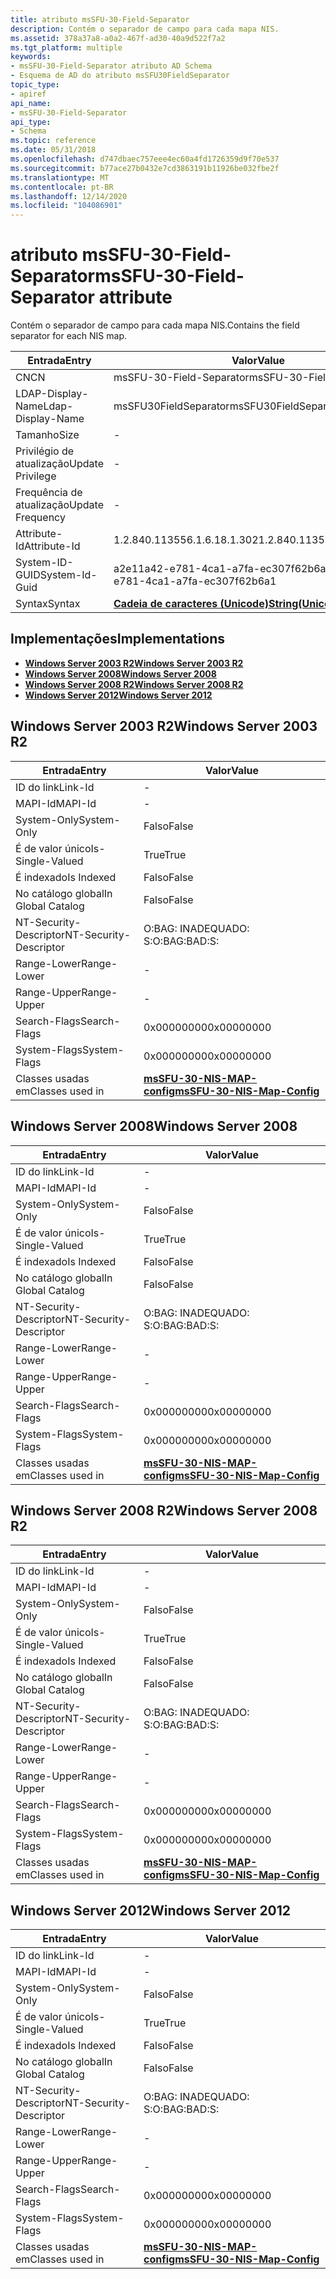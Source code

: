 ```yaml
---
title: atributo msSFU-30-Field-Separator
description: Contém o separador de campo para cada mapa NIS.
ms.assetid: 378a37a8-a0a2-467f-ad30-40a9d522f7a2
ms.tgt_platform: multiple
keywords:
- msSFU-30-Field-Separator atributo AD Schema
- Esquema de AD do atributo msSFU30FieldSeparator
topic_type:
- apiref
api_name:
- msSFU-30-Field-Separator
api_type:
- Schema
ms.topic: reference
ms.date: 05/31/2018
ms.openlocfilehash: d747dbaec757eee4ec60a4fd1726359d9f70e537
ms.sourcegitcommit: b77ace27b0432e7cd3863191b11926be032fbe2f
ms.translationtype: MT
ms.contentlocale: pt-BR
ms.lasthandoff: 12/14/2020
ms.locfileid: "104086901"
---
```

# <a name="mssfu-30-field-separator-attribute"></a><span data-ttu-id="ae0a0-105">atributo msSFU-30-Field-Separator</span><span class="sxs-lookup"><span data-stu-id="ae0a0-105">msSFU-30-Field-Separator attribute</span></span>

<span data-ttu-id="ae0a0-106">Contém o separador de campo para cada mapa NIS.</span><span class="sxs-lookup"><span data-stu-id="ae0a0-106">Contains the field separator for each NIS map.</span></span>



| <span data-ttu-id="ae0a0-107">Entrada</span><span class="sxs-lookup"><span data-stu-id="ae0a0-107">Entry</span></span> | <span data-ttu-id="ae0a0-108">Valor</span><span class="sxs-lookup"><span data-stu-id="ae0a0-108">Value</span></span> |
|-------------------|---------------------------------------------|
| <span data-ttu-id="ae0a0-109">CN</span><span class="sxs-lookup"><span data-stu-id="ae0a0-109">CN</span></span>                | <span data-ttu-id="ae0a0-110">msSFU-30-Field-Separator</span><span class="sxs-lookup"><span data-stu-id="ae0a0-110">msSFU-30-Field-Separator</span></span>                    |
| <span data-ttu-id="ae0a0-111">LDAP-Display-Name</span><span class="sxs-lookup"><span data-stu-id="ae0a0-111">Ldap-Display-Name</span></span> | <span data-ttu-id="ae0a0-112">msSFU30FieldSeparator</span><span class="sxs-lookup"><span data-stu-id="ae0a0-112">msSFU30FieldSeparator</span></span>                       |
| <span data-ttu-id="ae0a0-113">Tamanho</span><span class="sxs-lookup"><span data-stu-id="ae0a0-113">Size</span></span>              | \-                                          |
| <span data-ttu-id="ae0a0-114">Privilégio de atualização</span><span class="sxs-lookup"><span data-stu-id="ae0a0-114">Update Privilege</span></span>  | \-                                          |
| <span data-ttu-id="ae0a0-115">Frequência de atualização</span><span class="sxs-lookup"><span data-stu-id="ae0a0-115">Update Frequency</span></span>  | \-                                          |
| <span data-ttu-id="ae0a0-116">Attribute-Id</span><span class="sxs-lookup"><span data-stu-id="ae0a0-116">Attribute-Id</span></span>      | <span data-ttu-id="ae0a0-117">1.2.840.113556.1.6.18.1.302</span><span class="sxs-lookup"><span data-stu-id="ae0a0-117">1.2.840.113556.1.6.18.1.302</span></span>                 |
| <span data-ttu-id="ae0a0-118">System-ID-GUID</span><span class="sxs-lookup"><span data-stu-id="ae0a0-118">System-Id-Guid</span></span>    | <span data-ttu-id="ae0a0-119">a2e11a42-e781-4ca1-a7fa-ec307f62b6a1</span><span class="sxs-lookup"><span data-stu-id="ae0a0-119">a2e11a42-e781-4ca1-a7fa-ec307f62b6a1</span></span>        |
| <span data-ttu-id="ae0a0-120">Syntax</span><span class="sxs-lookup"><span data-stu-id="ae0a0-120">Syntax</span></span>            | [<span data-ttu-id="ae0a0-121">**Cadeia de caracteres (Unicode)**</span><span class="sxs-lookup"><span data-stu-id="ae0a0-121">**String(Unicode)**</span></span>](s-string-unicode.md) |



## <a name="implementations"></a><span data-ttu-id="ae0a0-122">Implementações</span><span class="sxs-lookup"><span data-stu-id="ae0a0-122">Implementations</span></span>

-   [<span data-ttu-id="ae0a0-123">**Windows Server 2003 R2**</span><span class="sxs-lookup"><span data-stu-id="ae0a0-123">**Windows Server 2003 R2**</span></span>](#windows-server-2003-r2)
-   [<span data-ttu-id="ae0a0-124">**Windows Server 2008**</span><span class="sxs-lookup"><span data-stu-id="ae0a0-124">**Windows Server 2008**</span></span>](#windows-server-2008)
-   [<span data-ttu-id="ae0a0-125">**Windows Server 2008 R2**</span><span class="sxs-lookup"><span data-stu-id="ae0a0-125">**Windows Server 2008 R2**</span></span>](#windows-server-2008-r2)
-   [<span data-ttu-id="ae0a0-126">**Windows Server 2012**</span><span class="sxs-lookup"><span data-stu-id="ae0a0-126">**Windows Server 2012**</span></span>](#windows-server-2012)

## <a name="windows-server-2003-r2"></a><span data-ttu-id="ae0a0-127">Windows Server 2003 R2</span><span class="sxs-lookup"><span data-stu-id="ae0a0-127">Windows Server 2003 R2</span></span>



| <span data-ttu-id="ae0a0-128">Entrada</span><span class="sxs-lookup"><span data-stu-id="ae0a0-128">Entry</span></span> | <span data-ttu-id="ae0a0-129">Valor</span><span class="sxs-lookup"><span data-stu-id="ae0a0-129">Value</span></span> |
|------------------------|---------------------------------------------------------------------|
| <span data-ttu-id="ae0a0-130">ID do link</span><span class="sxs-lookup"><span data-stu-id="ae0a0-130">Link-Id</span></span>                | \-                                                                  |
| <span data-ttu-id="ae0a0-131">MAPI-Id</span><span class="sxs-lookup"><span data-stu-id="ae0a0-131">MAPI-Id</span></span>                | \-                                                                  |
| <span data-ttu-id="ae0a0-132">System-Only</span><span class="sxs-lookup"><span data-stu-id="ae0a0-132">System-Only</span></span>            | <span data-ttu-id="ae0a0-133">Falso</span><span class="sxs-lookup"><span data-stu-id="ae0a0-133">False</span></span>                                                               |
| <span data-ttu-id="ae0a0-134">É de valor único</span><span class="sxs-lookup"><span data-stu-id="ae0a0-134">Is-Single-Valued</span></span>       | <span data-ttu-id="ae0a0-135">True</span><span class="sxs-lookup"><span data-stu-id="ae0a0-135">True</span></span>                                                                |
| <span data-ttu-id="ae0a0-136">É indexado</span><span class="sxs-lookup"><span data-stu-id="ae0a0-136">Is Indexed</span></span>             | <span data-ttu-id="ae0a0-137">Falso</span><span class="sxs-lookup"><span data-stu-id="ae0a0-137">False</span></span>                                                               |
| <span data-ttu-id="ae0a0-138">No catálogo global</span><span class="sxs-lookup"><span data-stu-id="ae0a0-138">In Global Catalog</span></span>      | <span data-ttu-id="ae0a0-139">Falso</span><span class="sxs-lookup"><span data-stu-id="ae0a0-139">False</span></span>                                                               |
| <span data-ttu-id="ae0a0-140">NT-Security-Descriptor</span><span class="sxs-lookup"><span data-stu-id="ae0a0-140">NT-Security-Descriptor</span></span> | <span data-ttu-id="ae0a0-141">O:BAG: INADEQUADO: S:</span><span class="sxs-lookup"><span data-stu-id="ae0a0-141">O:BAG:BAD:S:</span></span>                                                        |
| <span data-ttu-id="ae0a0-142">Range-Lower</span><span class="sxs-lookup"><span data-stu-id="ae0a0-142">Range-Lower</span></span>            | \-                                                                  |
| <span data-ttu-id="ae0a0-143">Range-Upper</span><span class="sxs-lookup"><span data-stu-id="ae0a0-143">Range-Upper</span></span>            | \-                                                                  |
| <span data-ttu-id="ae0a0-144">Search-Flags</span><span class="sxs-lookup"><span data-stu-id="ae0a0-144">Search-Flags</span></span>           | <span data-ttu-id="ae0a0-145">0x00000000</span><span class="sxs-lookup"><span data-stu-id="ae0a0-145">0x00000000</span></span>                                                          |
| <span data-ttu-id="ae0a0-146">System-Flags</span><span class="sxs-lookup"><span data-stu-id="ae0a0-146">System-Flags</span></span>           | <span data-ttu-id="ae0a0-147">0x00000000</span><span class="sxs-lookup"><span data-stu-id="ae0a0-147">0x00000000</span></span>                                                          |
| <span data-ttu-id="ae0a0-148">Classes usadas em</span><span class="sxs-lookup"><span data-stu-id="ae0a0-148">Classes used in</span></span>        | [<span data-ttu-id="ae0a0-149">**msSFU-30-NIS-MAP-config**</span><span class="sxs-lookup"><span data-stu-id="ae0a0-149">**msSFU-30-NIS-Map-Config**</span></span>](c-mssfu30nismapconfig.md)<br/> |



## <a name="windows-server-2008"></a><span data-ttu-id="ae0a0-150">Windows Server 2008</span><span class="sxs-lookup"><span data-stu-id="ae0a0-150">Windows Server 2008</span></span>



| <span data-ttu-id="ae0a0-151">Entrada</span><span class="sxs-lookup"><span data-stu-id="ae0a0-151">Entry</span></span> | <span data-ttu-id="ae0a0-152">Valor</span><span class="sxs-lookup"><span data-stu-id="ae0a0-152">Value</span></span> |
|------------------------|---------------------------------------------------------------------|
| <span data-ttu-id="ae0a0-153">ID do link</span><span class="sxs-lookup"><span data-stu-id="ae0a0-153">Link-Id</span></span>                | \-                                                                  |
| <span data-ttu-id="ae0a0-154">MAPI-Id</span><span class="sxs-lookup"><span data-stu-id="ae0a0-154">MAPI-Id</span></span>                | \-                                                                  |
| <span data-ttu-id="ae0a0-155">System-Only</span><span class="sxs-lookup"><span data-stu-id="ae0a0-155">System-Only</span></span>            | <span data-ttu-id="ae0a0-156">Falso</span><span class="sxs-lookup"><span data-stu-id="ae0a0-156">False</span></span>                                                               |
| <span data-ttu-id="ae0a0-157">É de valor único</span><span class="sxs-lookup"><span data-stu-id="ae0a0-157">Is-Single-Valued</span></span>       | <span data-ttu-id="ae0a0-158">True</span><span class="sxs-lookup"><span data-stu-id="ae0a0-158">True</span></span>                                                                |
| <span data-ttu-id="ae0a0-159">É indexado</span><span class="sxs-lookup"><span data-stu-id="ae0a0-159">Is Indexed</span></span>             | <span data-ttu-id="ae0a0-160">Falso</span><span class="sxs-lookup"><span data-stu-id="ae0a0-160">False</span></span>                                                               |
| <span data-ttu-id="ae0a0-161">No catálogo global</span><span class="sxs-lookup"><span data-stu-id="ae0a0-161">In Global Catalog</span></span>      | <span data-ttu-id="ae0a0-162">Falso</span><span class="sxs-lookup"><span data-stu-id="ae0a0-162">False</span></span>                                                               |
| <span data-ttu-id="ae0a0-163">NT-Security-Descriptor</span><span class="sxs-lookup"><span data-stu-id="ae0a0-163">NT-Security-Descriptor</span></span> | <span data-ttu-id="ae0a0-164">O:BAG: INADEQUADO: S:</span><span class="sxs-lookup"><span data-stu-id="ae0a0-164">O:BAG:BAD:S:</span></span>                                                        |
| <span data-ttu-id="ae0a0-165">Range-Lower</span><span class="sxs-lookup"><span data-stu-id="ae0a0-165">Range-Lower</span></span>            | \-                                                                  |
| <span data-ttu-id="ae0a0-166">Range-Upper</span><span class="sxs-lookup"><span data-stu-id="ae0a0-166">Range-Upper</span></span>            | \-                                                                  |
| <span data-ttu-id="ae0a0-167">Search-Flags</span><span class="sxs-lookup"><span data-stu-id="ae0a0-167">Search-Flags</span></span>           | <span data-ttu-id="ae0a0-168">0x00000000</span><span class="sxs-lookup"><span data-stu-id="ae0a0-168">0x00000000</span></span>                                                          |
| <span data-ttu-id="ae0a0-169">System-Flags</span><span class="sxs-lookup"><span data-stu-id="ae0a0-169">System-Flags</span></span>           | <span data-ttu-id="ae0a0-170">0x00000000</span><span class="sxs-lookup"><span data-stu-id="ae0a0-170">0x00000000</span></span>                                                          |
| <span data-ttu-id="ae0a0-171">Classes usadas em</span><span class="sxs-lookup"><span data-stu-id="ae0a0-171">Classes used in</span></span>        | [<span data-ttu-id="ae0a0-172">**msSFU-30-NIS-MAP-config**</span><span class="sxs-lookup"><span data-stu-id="ae0a0-172">**msSFU-30-NIS-Map-Config**</span></span>](c-mssfu30nismapconfig.md)<br/> |



## <a name="windows-server-2008-r2"></a><span data-ttu-id="ae0a0-173">Windows Server 2008 R2</span><span class="sxs-lookup"><span data-stu-id="ae0a0-173">Windows Server 2008 R2</span></span>



| <span data-ttu-id="ae0a0-174">Entrada</span><span class="sxs-lookup"><span data-stu-id="ae0a0-174">Entry</span></span> | <span data-ttu-id="ae0a0-175">Valor</span><span class="sxs-lookup"><span data-stu-id="ae0a0-175">Value</span></span> |
|------------------------|---------------------------------------------------------------------|
| <span data-ttu-id="ae0a0-176">ID do link</span><span class="sxs-lookup"><span data-stu-id="ae0a0-176">Link-Id</span></span>                | \-                                                                  |
| <span data-ttu-id="ae0a0-177">MAPI-Id</span><span class="sxs-lookup"><span data-stu-id="ae0a0-177">MAPI-Id</span></span>                | \-                                                                  |
| <span data-ttu-id="ae0a0-178">System-Only</span><span class="sxs-lookup"><span data-stu-id="ae0a0-178">System-Only</span></span>            | <span data-ttu-id="ae0a0-179">Falso</span><span class="sxs-lookup"><span data-stu-id="ae0a0-179">False</span></span>                                                               |
| <span data-ttu-id="ae0a0-180">É de valor único</span><span class="sxs-lookup"><span data-stu-id="ae0a0-180">Is-Single-Valued</span></span>       | <span data-ttu-id="ae0a0-181">True</span><span class="sxs-lookup"><span data-stu-id="ae0a0-181">True</span></span>                                                                |
| <span data-ttu-id="ae0a0-182">É indexado</span><span class="sxs-lookup"><span data-stu-id="ae0a0-182">Is Indexed</span></span>             | <span data-ttu-id="ae0a0-183">Falso</span><span class="sxs-lookup"><span data-stu-id="ae0a0-183">False</span></span>                                                               |
| <span data-ttu-id="ae0a0-184">No catálogo global</span><span class="sxs-lookup"><span data-stu-id="ae0a0-184">In Global Catalog</span></span>      | <span data-ttu-id="ae0a0-185">Falso</span><span class="sxs-lookup"><span data-stu-id="ae0a0-185">False</span></span>                                                               |
| <span data-ttu-id="ae0a0-186">NT-Security-Descriptor</span><span class="sxs-lookup"><span data-stu-id="ae0a0-186">NT-Security-Descriptor</span></span> | <span data-ttu-id="ae0a0-187">O:BAG: INADEQUADO: S:</span><span class="sxs-lookup"><span data-stu-id="ae0a0-187">O:BAG:BAD:S:</span></span>                                                        |
| <span data-ttu-id="ae0a0-188">Range-Lower</span><span class="sxs-lookup"><span data-stu-id="ae0a0-188">Range-Lower</span></span>            | \-                                                                  |
| <span data-ttu-id="ae0a0-189">Range-Upper</span><span class="sxs-lookup"><span data-stu-id="ae0a0-189">Range-Upper</span></span>            | \-                                                                  |
| <span data-ttu-id="ae0a0-190">Search-Flags</span><span class="sxs-lookup"><span data-stu-id="ae0a0-190">Search-Flags</span></span>           | <span data-ttu-id="ae0a0-191">0x00000000</span><span class="sxs-lookup"><span data-stu-id="ae0a0-191">0x00000000</span></span>                                                          |
| <span data-ttu-id="ae0a0-192">System-Flags</span><span class="sxs-lookup"><span data-stu-id="ae0a0-192">System-Flags</span></span>           | <span data-ttu-id="ae0a0-193">0x00000000</span><span class="sxs-lookup"><span data-stu-id="ae0a0-193">0x00000000</span></span>                                                          |
| <span data-ttu-id="ae0a0-194">Classes usadas em</span><span class="sxs-lookup"><span data-stu-id="ae0a0-194">Classes used in</span></span>        | [<span data-ttu-id="ae0a0-195">**msSFU-30-NIS-MAP-config**</span><span class="sxs-lookup"><span data-stu-id="ae0a0-195">**msSFU-30-NIS-Map-Config**</span></span>](c-mssfu30nismapconfig.md)<br/> |



## <a name="windows-server-2012"></a><span data-ttu-id="ae0a0-196">Windows Server 2012</span><span class="sxs-lookup"><span data-stu-id="ae0a0-196">Windows Server 2012</span></span>



| <span data-ttu-id="ae0a0-197">Entrada</span><span class="sxs-lookup"><span data-stu-id="ae0a0-197">Entry</span></span> | <span data-ttu-id="ae0a0-198">Valor</span><span class="sxs-lookup"><span data-stu-id="ae0a0-198">Value</span></span> |
|------------------------|---------------------------------------------------------------------|
| <span data-ttu-id="ae0a0-199">ID do link</span><span class="sxs-lookup"><span data-stu-id="ae0a0-199">Link-Id</span></span>                | \-                                                                  |
| <span data-ttu-id="ae0a0-200">MAPI-Id</span><span class="sxs-lookup"><span data-stu-id="ae0a0-200">MAPI-Id</span></span>                | \-                                                                  |
| <span data-ttu-id="ae0a0-201">System-Only</span><span class="sxs-lookup"><span data-stu-id="ae0a0-201">System-Only</span></span>            | <span data-ttu-id="ae0a0-202">Falso</span><span class="sxs-lookup"><span data-stu-id="ae0a0-202">False</span></span>                                                               |
| <span data-ttu-id="ae0a0-203">É de valor único</span><span class="sxs-lookup"><span data-stu-id="ae0a0-203">Is-Single-Valued</span></span>       | <span data-ttu-id="ae0a0-204">True</span><span class="sxs-lookup"><span data-stu-id="ae0a0-204">True</span></span>                                                                |
| <span data-ttu-id="ae0a0-205">É indexado</span><span class="sxs-lookup"><span data-stu-id="ae0a0-205">Is Indexed</span></span>             | <span data-ttu-id="ae0a0-206">Falso</span><span class="sxs-lookup"><span data-stu-id="ae0a0-206">False</span></span>                                                               |
| <span data-ttu-id="ae0a0-207">No catálogo global</span><span class="sxs-lookup"><span data-stu-id="ae0a0-207">In Global Catalog</span></span>      | <span data-ttu-id="ae0a0-208">Falso</span><span class="sxs-lookup"><span data-stu-id="ae0a0-208">False</span></span>                                                               |
| <span data-ttu-id="ae0a0-209">NT-Security-Descriptor</span><span class="sxs-lookup"><span data-stu-id="ae0a0-209">NT-Security-Descriptor</span></span> | <span data-ttu-id="ae0a0-210">O:BAG: INADEQUADO: S:</span><span class="sxs-lookup"><span data-stu-id="ae0a0-210">O:BAG:BAD:S:</span></span>                                                        |
| <span data-ttu-id="ae0a0-211">Range-Lower</span><span class="sxs-lookup"><span data-stu-id="ae0a0-211">Range-Lower</span></span>            | \-                                                                  |
| <span data-ttu-id="ae0a0-212">Range-Upper</span><span class="sxs-lookup"><span data-stu-id="ae0a0-212">Range-Upper</span></span>            | \-                                                                  |
| <span data-ttu-id="ae0a0-213">Search-Flags</span><span class="sxs-lookup"><span data-stu-id="ae0a0-213">Search-Flags</span></span>           | <span data-ttu-id="ae0a0-214">0x00000000</span><span class="sxs-lookup"><span data-stu-id="ae0a0-214">0x00000000</span></span>                                                          |
| <span data-ttu-id="ae0a0-215">System-Flags</span><span class="sxs-lookup"><span data-stu-id="ae0a0-215">System-Flags</span></span>           | <span data-ttu-id="ae0a0-216">0x00000000</span><span class="sxs-lookup"><span data-stu-id="ae0a0-216">0x00000000</span></span>                                                          |
| <span data-ttu-id="ae0a0-217">Classes usadas em</span><span class="sxs-lookup"><span data-stu-id="ae0a0-217">Classes used in</span></span>        | [<span data-ttu-id="ae0a0-218">**msSFU-30-NIS-MAP-config**</span><span class="sxs-lookup"><span data-stu-id="ae0a0-218">**msSFU-30-NIS-Map-Config**</span></span>](c-mssfu30nismapconfig.md)<br/> |



 

 





